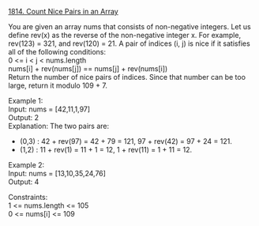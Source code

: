 [1814. Count Nice Pairs in an Array](https://leetcode.com/problems/count-nice-pairs-in-an-array/description/)




You are given an array nums that consists of non-negative integers. Let us define rev(x) as the reverse of the non-negative integer x. For example, rev(123) = 321, and rev(120) = 21. A pair of indices (i, j) is nice if it satisfies all of the following conditions:                
0 <= i < j < nums.length                                 
nums[i] + rev(nums[j]) == nums[j] + rev(nums[i])              
Return the number of nice pairs of indices. Since that number can be too large, return it modulo 109 + 7.              

Example 1:                        
Input: nums = [42,11,1,97]                
Output: 2                 
Explanation: The two pairs are:                 
 - (0,3) : 42 + rev(97) = 42 + 79 = 121, 97 + rev(42) = 97 + 24 = 121.               
 - (1,2) : 11 + rev(1) = 11 + 1 = 12, 1 + rev(11) = 1 + 11 = 12.

Example 2:                          
Input: nums = [13,10,35,24,76]                   
Output: 4              

Constraints:                 
1 <= nums.length <= 105              
0 <= nums[i] <= 109             
